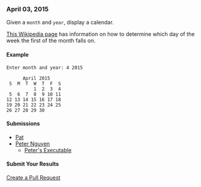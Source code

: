 ### April 03, 2015

Given a `month` and `year`, display a calendar.

[This Wikipedia page](http://en.wikipedia.org/wiki/Determination_of_the_day_of_the_week)
has information on how to determine which day of the week the first of the month
falls on.

#### Example

```
Enter month and year: 4 2015

      April 2015
 S  M  T  W  T  F  S
          1  2  3  4
 5  6  7  8  9 10 11
12 13 14 15 16 17 18
19 20 21 22 23 24 25
26 27 28 29 30
```

#### Submissions
  * [Pat](https://github.com/AICSC/Coding-Challenges/tree/master/2015/04-03/Pat)
  * [Peter Nguyen](https://github.com/PeterFelixNguyen/CalendarFun)
    * [Peter's Executable](https://s3-us-west-2.amazonaws.com/aicsc/CalendarFunPeterNguyen.jar)

#### Submit Your Results
[Create a Pull Request](https://github.com/AICSC/Coding-Challenges/new/master/2015/04-03/)
